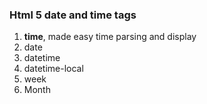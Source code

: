 ### Html 5 date and time tags

1. **time**, made easy time parsing and display
2. date
3. datetime
4. datetime-local
5. week
6. Month

